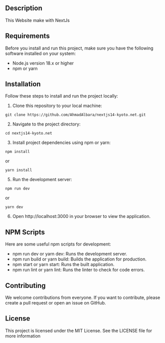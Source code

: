 ## Description
This Website make with NextJs

## Requirements
Before you install and run this project, make sure you have the following software installed on your system:
* Node.js version 18.x or higher
* npm or yarn
## Installation
Follow these steps to install and run the project locally:
1. Clone this repository to your local machine:
```
git clone https://github.com/AhmadAlbara/nextjs14-kyoto.net.git
```
2. Navigate to the project directory:
```
cd nextjs14-kyoto.net
```
3. Install project dependencies using npm or yarn:
```
npm install
```
or
```
yarn install
```
5. Run the development server:
```
npm run dev
```
or
```
yarn dev
```
6. Open http://localhost:3000 in your browser to view the application.
## NPM Scripts
Here are some useful npm scripts for development:
* npm run dev or yarn dev: Runs the development server.
* npm run build or yarn build: Builds the application for production.
* npm start or yarn start: Runs the built application.
* npm run lint or yarn lint: Runs the linter to check for code errors.
## Contributing
We welcome contributions from everyone. If you want to contribute, please create a pull request or open an issue on GitHub.
## License
This project is licensed under the MIT License. See the LICENSE file for more information

